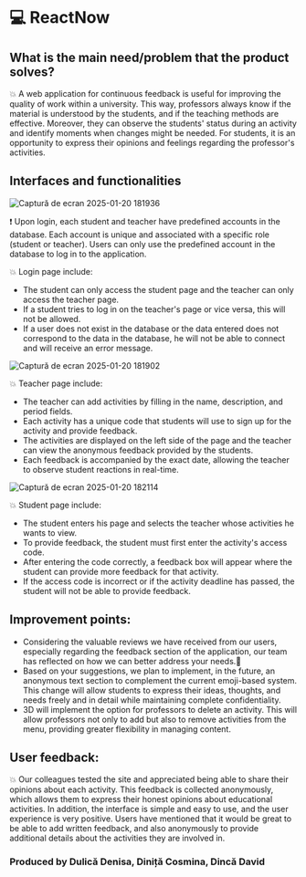 # 💻 ReactNow

## What is the main need/problem that the product solves?
💥 A web application for continuous feedback is useful for improving the quality of work within a university. This way, professors always know if the material is understood by the students, and if the teaching methods are effective. Moreover, they can observe the students' status during an activity and identify moments when changes might be needed. For students, it is an opportunity to express their opinions and feelings regarding the professor's activities.

## Interfaces and functionalities
![Captură de ecran 2025-01-20 181936](https://github.com/user-attachments/assets/becadafa-540d-43aa-be23-523616fce3c7)

❗ Upon login, each student and teacher have predefined accounts in the database. Each account is unique and associated with a specific role (student or teacher). Users can only use the predefined account in the database to log in to the application.

💥 Login page include: 
- The student can only access the student page and the teacher can only access the teacher page.
- If a student tries to log in on the teacher's page or vice versa, this will not be allowed.
- If a user does not exist in the database or the data entered does not correspond to the data in the database, he will not be able to connect and will receive an error message.

![Captură de ecran 2025-01-20 181902](https://github.com/user-attachments/assets/4cd84233-d4f9-4246-92d5-ed523ffce88b)

💥 Teacher page include:
- The teacher can add activities by filling in the name, description, and period fields.
- Each activity has a unique code that students will use to sign up for the activity and provide feedback.
- The activities are displayed on the left side of the page and the teacher can view the anonymous feedback provided by the students.
- Each feedback is accompanied by the exact date, allowing the teacher to observe student reactions in real-time.

![Captură de ecran 2025-01-20 182114](https://github.com/user-attachments/assets/5cc31d71-186c-4c10-844b-71fc9e71309a)

💥 Student page include:

- The student enters his page and selects the teacher whose activities he wants to view.
- To provide feedback, the student must first enter the activity's access code.
- After entering the code correctly, a feedback box will appear where the student can provide more feedback for that activity.
- If the access code is incorrect or if the activity deadline has passed, the student will not be able to provide feedback.

##  Improvement points:
- Considering the valuable reviews we have received from our users, especially regarding the feedback section of the application, our team has reflected on how we can better address your needs.🤔
- Based on your suggestions, we plan to implement, in the future, an anonymous text section to complement the current emoji-based system. This change will allow students to express their ideas, thoughts, and needs freely and in detail while maintaining complete confidentiality.
- 3D will implement the option for professors to delete an activity. This will allow professors not only to add but also to remove activities from the menu, providing greater flexibility in managing content.

## User feedback:
💥 Our colleagues tested the site and appreciated being able to share their opinions about each activity. This feedback is collected anonymously, which allows them to express their honest opinions about educational activities. In addition, the interface is simple and easy to use, and the user experience is very positive. Users have mentioned that it would be great to be able to add written feedback, and also anonymously to provide additional details about the activities they are involved in.

###  Produced by Dulică Denisa, Diniță Cosmina, Dincă David 
